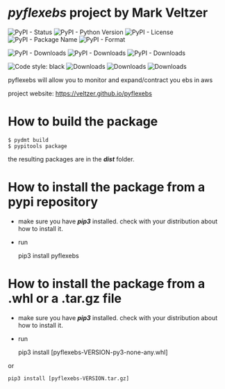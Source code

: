 
# *pyflexebs* project by Mark Veltzer

![PyPI - Status](https://img.shields.io/pypi/status/pyflexebs)
![PyPI - Python Version](https://img.shields.io/pypi/pyversions/pyflexebs)
![PyPI - License](https://img.shields.io/pypi/l/pyflexebs)
![PyPI - Package Name](https://img.shields.io/pypi/v/pyflexebs)
![PyPI - Format](https://img.shields.io/pypi/format/pyflexebs)

![PyPI - Downloads](https://img.shields.io/pypi/dd/pyflexebs)
![PyPI - Downloads](https://img.shields.io/pypi/dw/pyflexebs)
![PyPI - Downloads](https://img.shields.io/pypi/dm/pyflexebs)

![Code style: black](https://img.shields.io/badge/code%20style-black-000000.svg)
![Downloads](https://pepy.tech/badge/pyflexebs)
![Downloads](https://pepy.tech/badge/pyflexebs/month)
![Downloads](https://pepy.tech/badge/pyflexebs/week)


pyflexebs will allow you to monitor and expand/contract you ebs in aws

project website: <https://veltzer.github.io/pyflexebs>

# How to build the package

    $ pydmt build
    $ pypitools package

the resulting packages are in the ***dist*** folder.


# How to install the package from a pypi repository

* make sure you have ***pip3*** installed. check with your distribution about how to install it.
* run

    pip3 install pyflexebs


# How to install the package from a .whl or a .tar.gz file

* make sure you have ***pip3*** installed. check with your distribution about how to install it.
* run

    pip3 install [pyflexebs-VERSION-py3-none-any.whl]

or

    pip3 install [pyflexebs-VERSION.tar.gz]


